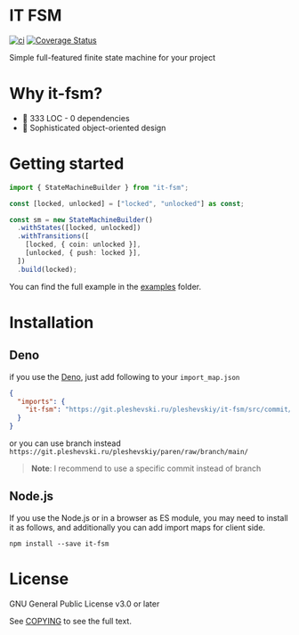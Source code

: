 # IT FSM

[![ci](https://github.com/icetemple/it-fsm/actions/workflows/ci.yml/badge.svg)](https://github.com/icetemple/it-fsm/actions/workflows/ci.yml)
[![Coverage Status](https://coveralls.io/repos/github/icetemple/it-fsm/badge.svg?branch=master)](https://coveralls.io/github/icetemple/it-fsm?branch=master)

Simple full-featured finite state machine for your project

# Why it-fsm?

- 🚯 333 LOC - 0 dependencies
- 🍒 Sophisticated object-oriented design

# Getting started

```ts
import { StateMachineBuilder } from "it-fsm";

const [locked, unlocked] = ["locked", "unlocked"] as const;

const sm = new StateMachineBuilder()
  .withStates([locked, unlocked])
  .withTransitions([
    [locked, { coin: unlocked }],
    [unlocked, { push: locked }],
  ])
  .build(locked);
```

You can find the full example in the [examples](./examples/) folder.

# Installation

## Deno

if you use the [Deno](https://deno.land), just add following to your
`import_map.json`

```json
{
  "imports": {
    "it-fsm": "https://git.pleshevski.ru/pleshevskiy/it-fsm/src/commit/e3796c92639e3483a2a2a01a89912561561e796f/fsm.ts"
  }
}
```

or you can use branch instead
`https://git.pleshevski.ru/pleshevskiy/paren/raw/branch/main/`

> **Note**: I recommend to use a specific commit instead of branch

## Node.js

If you use the Node.js or in a browser as ES module, you may need to install it
as follows, and additionally you can add import maps for client side.

`npm install --save it-fsm`

# License

GNU General Public License v3.0 or later

See [COPYING](./COPYING) to see the full text.
